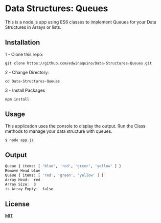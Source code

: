 #  Data Structures: Queues

This is a node.js app using ES6 classes to implement Queues for your Data Structures in Arrays or lists.

## Installation

1 - Clone this repo: 

`git clone https://github.com/edwinaquino/Data-Structures-Queues.git`

2 - Change Directory: 

`cd Data-Structures-Queues`

3 - Install Packages 

`npm install`


## Usage
This application uses the console to display the output.
Run the Class methods to manage your data structure with queues. 

`$ node app.js`

## Output
```bash
Queue { items: [ 'blue', 'red', 'green', 'yellow' ] }
Remove Head blue
Queue { items: [ 'red', 'green', 'yellow' ] }
Array Head:  red
Array Size:  3
is Array Empty:  false
```
## License
[MIT](https://choosealicense.com/licenses/mit/)